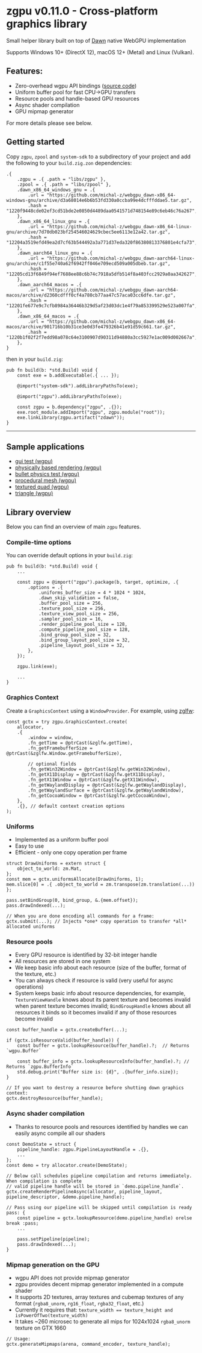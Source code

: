 # zgpu v0.11.0 - Cross-platform graphics library

Small helper library built on top of [Dawn](https://github.com/zig-gamedev/dawn) native WebGPU implementation

Supports Windows 10+ (DirectX 12), macOS 12+ (Metal) and Linux (Vulkan).

## Features:

- Zero-overhead wgpu API bindings ([source code](https://github.com/michal-z/zig-gamedev/blob/main/libs/zgpu/src/wgpu.zig))
- Uniform buffer pool for fast CPU->GPU transfers
- Resource pools and handle-based GPU resources
- Async shader compilation
- GPU mipmap generator

For more details please see below.

## Getting started

Copy `zgpu`, `zpool` and `system-sdk` to a subdirectory of your project and add the following to your `build.zig.zon` dependencies:

```zig
.{
    .zgpu = .{ .path = "libs/zgpu" },
    .zpool = .{ .path = "libs/zpool" },
    .dawn_x86_64_windows_gnu = .{
        .url = "https://github.com/michal-z/webgpu_dawn-x86_64-windows-gnu/archive/d3a68014e6b6b53fd330a0ccba99e4dcfffddae5.tar.gz",
        .hash = "1220f9448cde02ef3cd51bde2e0850d4489daa0541571d748154e89c6eb46c76a267",
    },
    .dawn_x86_64_linux_gnu = .{
        .url = "https://github.com/michal-z/webgpu_dawn-x86_64-linux-gnu/archive/7d70db023bf254546024629cbec5ee6113e12a42.tar.gz",
        .hash = "12204a3519efd49ea2d7cf63b544492a3a771d37eda320f86380813376801e4cfa73",
    },
    .dawn_aarch64_linux_gnu = .{
        .url = "https://github.com/michal-z/webgpu_dawn-aarch64-linux-gnu/archive/c1f55e740a62f6942ff046e709ecd509a005dbeb.tar.gz",
        .hash = "12205cd13f6849f94ef7688ee88c6b74c7918a5dfb514f8a403fcc2929a0aa342627",
    },
    .dawn_aarch64_macos = .{
        .url = "https://github.com/michal-z/webgpu_dawn-aarch64-macos/archive/d2360cdfff0cf4a780cb77aa47c57aca03cc6dfe.tar.gz",
        .hash = "12201fe677e9c7cfb8984a36446b329d5af23d03dc1e4f79a853399529e523a007fa",
    },
    .dawn_x86_64_macos = .{
        .url = "https://github.com/michal-z/webgpu_dawn-x86_64-macos/archive/901716b10b31ce3e0d3fe479326b41e91d59c661.tar.gz",
        .hash = "1220b1f02f2f7edd98a078c64e3100907d90311d94880a3cc5927e1ac009d002667a",
    },
}
```

then in your `build.zig`:

```zig
pub fn build(b: *std.Build) void {
    const exe = b.addExecutable(.{ ... });

    @import("system-sdk").addLibraryPathsTo(exe);

    @import("zgpu").addLibraryPathsTo(exe);

    const zgpu = b.dependency("zgpu", .{});
    exe.root_module.addImport("zgpu", zgpu.module("root"));
    exe.linkLibrary(zgpu.artifact("zdawn"));
}
```

---

## Sample applications

- [gui test (wgpu)](https://github.com/michal-z/zig-gamedev/tree/main/samples/gui_test_wgpu)
- [physically based rendering (wgpu)](https://github.com/michal-z/zig-gamedev/tree/main/samples/physically_based_rendering_wgpu)
- [bullet physics test (wgpu)](https://github.com/michal-z/zig-gamedev/tree/main/samples/bullet_physics_test_wgpu)
- [procedural mesh (wgpu)](https://github.com/michal-z/zig-gamedev/tree/main/samples/procedural_mesh_wgpu)
- [textured quad (wgpu)](https://github.com/michal-z/zig-gamedev/tree/main/samples/textured_quad_wgpu)
- [triangle (wgpu)](https://github.com/michal-z/zig-gamedev/tree/main/samples/triangle_wgpu)

## Library overview

Below you can find an overview of main `zgpu` features.

### Compile-time options

You can override default options in your `build.zig`:

```zig
pub fn build(b: *std.Build) void {
    ...

    const zgpu = @import("zgpu").package(b, target, optimize, .{
        .options = .{
            .uniforms_buffer_size = 4 * 1024 * 1024,
            .dawn_skip_validation = false,
            .buffer_pool_size = 256,
            .texture_pool_size = 256,
            .texture_view_pool_size = 256,
            .sampler_pool_size = 16,
            .render_pipeline_pool_size = 128,
            .compute_pipeline_pool_size = 128,
            .bind_group_pool_size = 32,
            .bind_group_layout_pool_size = 32,
            .pipeline_layout_pool_size = 32,
        },
    });

    zgpu.link(exe);

    ...
}
```

### Graphics Context

Create a `GraphicsContext` using a `WindowProvider`. For example, using [zglfw](https://github.com/zig-gamedev):

```zig
const gctx = try zgpu.GraphicsContext.create(
    allocator,
    .{
        .window = window,
        .fn_getTime = @ptrCast(&zglfw.getTime),
        .fn_getFramebufferSize = @ptrCast(&zglfw.Window.getFramebufferSize),

        // optional fields
        .fn_getWin32Window = @ptrCast(&zglfw.getWin32Window),
        .fn_getX11Display = @ptrCast(&zglfw.getX11Display),
        .fn_getX11Window = @ptrCast(&zglfw.getX11Window),
        .fn_getWaylandDisplay = @ptrCast(&zglfw.getWaylandDisplay),
        .fn_getWaylandSurface = @ptrCast(&zglfw.getWaylandWindow),
        .fn_getCocoaWindow = @ptrCast(&zglfw.getCocoaWindow),
    },
    .{}, // default context creation options
);
```

### Uniforms

- Implemented as a uniform buffer pool
- Easy to use
- Efficient - only one copy operation per frame

```zig
struct DrawUniforms = extern struct {
    object_to_world: zm.Mat,
};
const mem = gctx.uniformsAllocate(DrawUniforms, 1);
mem.slice[0] = .{ .object_to_world = zm.transpose(zm.translation(...)) };

pass.setBindGroup(0, bind_group, &.{mem.offset});
pass.drawIndexed(...);

// When you are done encoding all commands for a frame:
gctx.submit(...); // Injects *one* copy operation to transfer *all* allocated uniforms
```

### Resource pools

- Every GPU resource is identified by 32-bit integer handle
- All resources are stored in one system
- We keep basic info about each resource (size of the buffer, format of the texture, etc.)
- You can always check if resource is valid (very useful for async operations)
- System keeps basic info about resource dependencies, for example, `TextureViewHandle` knows about its
  parent texture and becomes invalid when parent texture becomes invalid; `BindGroupHandle` knows
  about all resources it binds so it becomes invalid if any of those resources become invalid

```zig
const buffer_handle = gctx.createBuffer(...);

if (gctx.isResourceValid(buffer_handle)) {
    const buffer = gctx.lookupResource(buffer_handle).?;  // Returns `wgpu.Buffer`

    const buffer_info = gctx.lookupResourceInfo(buffer_handle).?; // Returns `zgpu.BufferInfo`
    std.debug.print("Buffer size is: {d}", .{buffer_info.size});
}

// If you want to destroy a resource before shutting down graphics context:
gctx.destroyResource(buffer_handle);

```

### Async shader compilation

- Thanks to resource pools and resources identified by handles we can easily async compile all our shaders

```zig
const DemoState = struct {
    pipeline_handle: zgpu.PipelineLayoutHandle = .{},
    ...
};
const demo = try allocator.create(DemoState);

// Below call schedules pipeline compilation and returns immediately. When compilation is complete
// valid pipeline handle will be stored in `demo.pipeline_handle`.
gctx.createRenderPipelineAsync(allocator, pipeline_layout, pipeline_descriptor, &demo.pipeline_handle);

// Pass using our pipeline will be skipped until compilation is ready
pass: {
    const pipeline = gctx.lookupResource(demo.pipeline_handle) orelse break :pass;
    ...

    pass.setPipeline(pipeline);
    pass.drawIndexed(...);
}
```

### Mipmap generation on the GPU

- wgpu API does not provide mipmap generator
- zgpu provides decent mipmap generator implemented in a compute shader
- It supports 2D textures, array textures and cubemap textures of any format
  (`rgba8_unorm`, `rg16_float`, `rgba32_float`, etc.)
- Currently it requires that: `texture_width == texture_height and isPowerOfTwo(texture_width)`
- It takes ~260 microsec to generate all mips for 1024x1024 `rgba8_unorm` texture on GTX 1660

```zig
// Usage:
gctx.generateMipmaps(arena, command_encoder, texture_handle);
```
